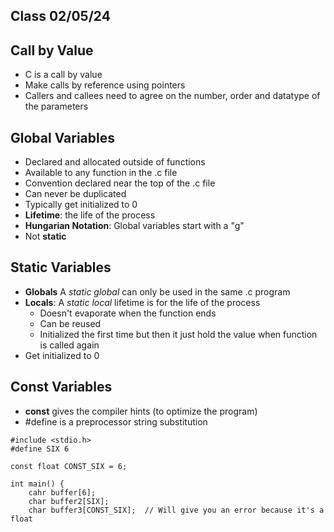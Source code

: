 Class 02/05/24
---
## Call by Value
* C is a call by value
* Make calls by reference using pointers
* Callers and callees need to agree on the number, order and datatype of the parameters

## Global Variables
* Declared and allocated outside of functions
* Available to any function in the .c file
* Convention declared near the top of the .c file
* Can never be duplicated
* Typically get initialized to 0
* **Lifetime**: the life of the process
* **Hungarian Notation**:  Global variables start with a "g"
* Not **static**

## Static Variables
* **Globals** A *static global* can only be used in the same .c program
* **Locals**: A *static local* lifetime is for the life of the process
    - Doesn't evaporate when the function ends
    - Can be reused
    - Initialized the first time but then it just hold the value when function is called again
* Get initialized to 0

## **Const** Variables
*  **const** gives the compiler hints (to optimize the program)
* #define is a preprocessor string substitution


```
#include <stdio.h>
#define SIX 6

const float CONST_SIX = 6;

int main() {
    cahr buffer[6];
    char buffer2[SIX];
    char buffer3[CONST_SIX];  // Will give you an error because it's a float

```









